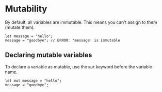 # Mutability
By default, all variables are immutable. This means you can't assign to them (mutate them).
```
let message = "hello";
message = "goodbye"; // ERROR: 'message' is immutable
```

## Declaring mutable variables
To declare a variable as mutable, use the `mut` keyword before the variable name.
```
let mut message = "hello";
message = "goodbye";
```